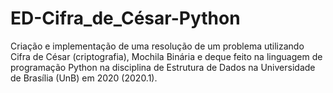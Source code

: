 # ED-Cifra_de_César-Python

Criação e implementação de uma resolução de um problema utilizando Cifra de César (criptografia), Mochila Binária e deque feito na linguagem de programação Python na disciplina de Estrutura de Dados na Universidade de Brasília (UnB) em 2020 (2020.1).
